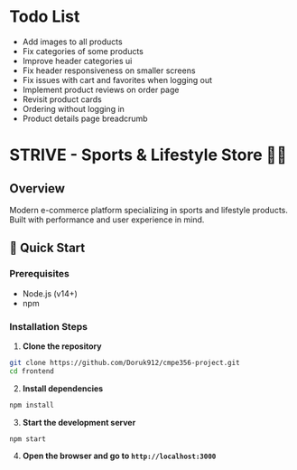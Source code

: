 # Todo List
* Add images to all products
* Fix categories of some products
* Improve header categories ui
* Fix header responsiveness on smaller screens
* Fix issues with cart and favorites when logging out
* Implement product reviews on order page
* Revisit product cards
* Ordering without logging in
* Product details page breadcrumb

# STRIVE - Sports & Lifestyle Store 🏃‍♂️

## Overview
Modern e-commerce platform specializing in sports and lifestyle products. Built with performance and user experience in mind.

## 🚀 Quick Start

### Prerequisites
* Node.js (v14+)
* npm

### Installation Steps

1. **Clone the repository**
```bash
git clone https://github.com/Doruk912/cmpe356-project.git
cd frontend
```
2. **Install dependencies**
```bash
npm install
```
3. **Start the development server**
```bash
npm start
```
4. **Open the browser and go to `http://localhost:3000`**

